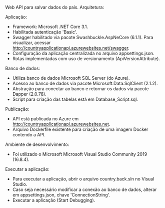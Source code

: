 Web API para salvar dados do país. Arquitetura:

Aplicação:
 - Framework: Microsoft .NET Core 3.1.
 - Habilitada autenticação 'Basic'.
 - Swagger habilitado via pacote Swashbuckle.AspNeCore (6.1.1). Para visualizar, acessar http://countryapplicationapi.azurewebsites.net/swagger.
 - Configuração da aplicação centralizada no arquivo appsettings.json.
 - Rotas implementadas com uso de versionamento (ApiVersionAttribute).
 
Banco de dados:
 - Utiliza banco de dados Microsoft SQL Server (do Azure).
 - Acesso ao banco de dados via pacote Microsoft.Data.SqlClient (2.1.2).
 - Abstração para conectar ao banco e retornar os dados via pacote Dapper (2.0.78).
 - Script para criação das tabelas está em Database_Script.sql.

Publicação:
 - API está publicada no Azure em http://countryapplicationapi.azurewebsites.net.
 - Arquivo Dockerfile existente para criação de uma imagem Docker contendo a API.

Ambiente de desenvolvimento:
 - Foi utilizado o Microsoft Microsoft Visual Studio Community 2019 (16.8.4).

Executar a aplicação:
 - Para executar a aplicação, abrir o arquivo country.back.sln no Visual Studio.
 - Caso seja necessário modificar a conexão ao banco de dados, alterar em appsettings.json, chave 'ConnectionString'.
 - Executar a aplicação (Start Debugging).